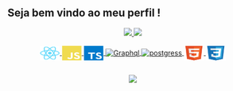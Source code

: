 ## Seja bem vindo ao meu perfil !
<div align="center">
  <a href="https://github.com/devjohnmaicon">
  <img height="160em" src="https://github-readme-stats.vercel.app/api?username=devjohnmaicon&show_icons=true&theme=dracula&include_all_commits=true&count_private=true"/>
  <img height="160em" src="https://github-readme-stats.vercel.app/api/top-langs/?username=devjohnmaicon&layout=compact&langs_count=7&theme=dracula"/>
</div>
  
<div style="display: inline_block" align="center"><br>
  <img align="center" alt="React" height="30" width="40" src="https://raw.githubusercontent.com/devicons/devicon/master/icons/react/react-original.svg">
  <img align="center" alt="Js" height="30" width="40" src="https://raw.githubusercontent.com/devicons/devicon/master/icons/javascript/javascript-plain.svg">
  <img align="center" alt="Ts" height="30" width="40" src="https://raw.githubusercontent.com/devicons/devicon/master/icons/typescript/typescript-plain.svg">
  <img align="center" alt="Graphql" height="30" width="40" src="https://upload.wikimedia.org/wikipedia/commons/1/17/GraphQL_Logo.svg">
  <img align="center" alt="postgress" height="30" width="40" src="https://upload.wikimedia.org/wikipedia/commons/2/29/Postgresql_elephant.svg">
  <img align="center" alt="HTML" height="30" width="40" src="https://raw.githubusercontent.com/devicons/devicon/master/icons/html5/html5-original.svg">
  <img align="center" alt="CSS" height="30" width="40" src="https://raw.githubusercontent.com/devicons/devicon/master/icons/css3/css3-original.svg">
 
</div>
  
  ##
  
 <div align="center">
   <a href="https://www.linkedin.com/in/john-maicon-065797212/" target="_blank"><img src="https://img.shields.io/badge/-LinkedIn-%230077B5?style=for-the-badge&logo=linkedin&logoColor=white" target="_blank"></a>
 <div>
   
   
   
   
